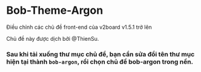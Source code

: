 ﻿# Bob-Theme-Argon
Điều chỉnh các chủ đề front-end của v2board v1.5.1 trở lên

Chủ đề này được dịch bởi @ThienSu.

### Sau khi tải xuống thư mục chủ đề, bạn cần sửa đổi tên thư mục hiện tại thành `bob-argon`, rồi chọn chủ đề bob-argon trong nền.

